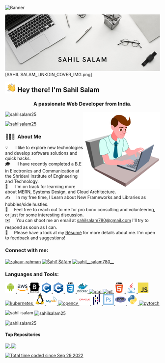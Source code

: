   <!-- ###*************** Banner Image*******************### -->
  ![Banner](https://github.com/sahilsalam25/sahilsalam25/blob/master/assets/assets/assets/SAHILSALAM_GITHUB_1.jpg)

![Banner](https://github.com/sahilsalam25/sahilsalam25/blob/master/assets/SAHILSALAM_GITHUB_1.jpg) [SAHIL SALAM_LINKDIN_COVER_IMG.png]



<!-- ###*************** Hand Wave GIF*******************### -->

<img alt="Sahil Salam" src="./assets/Hand%20Wave.gif" width='40' align="left" />
<h2>Hey there! I'm Sahil Salam</h2>

<!-- ###*************** General Quote*******************### -->

<h3 align="center">A passionate Web Developer from India.</h3>

<!-- ###*************** Gif Typing Image*******************### -->

<img align="right" alt="Falc0n Coding" width="250"
        src="https://raw.githubusercontent.com/sahilsalam25/sahilsalam25/master/assets/zakaur-rahman.gif"
        align="right" />

<!-- ###*************** Github Profile View count*******************### -->

<p align="left"> <img
                src="https://komarev.com/ghpvc/?username=sahilsalam25&label=Profile%20views&color=0e75b6&style=flat"
                alt="sahilsalam25" /> </p>

<!-- ###*************** Github Trophy*******************### -->

<p align="left"> <a href="https://github.com/ryo-ma/github-profile-trophy"><img
                        src="https://github-profile-trophy.vercel.app/?username=sahilsalam25" alt="sahilsalam25"
                        width="575" /></a> </p>

<!-- ###*************** Tweeter follow Count*******************### 

<p align="left"> <a href="https://twitter.com/zakaurrahman67" target="blank"><img
                        src="https://img.shields.io/twitter/follow/zakaurrahman67?logo=twitter&style=for-the-badge"
                        alt="zakaurrahman67" /></a> </p> -->
 <!-- ###********************** About Me************************### -->

### 👨🏻‍💻 &nbsp;About Me

💡 &nbsp;&nbsp;&nbsp;&nbsp; I like to explore new technologies and develop software solutions and quick hacks.\
🎓 &nbsp;&nbsp;&nbsp;&nbsp; I have recently completed a B.E in Electronics and Communication  at the Shridevi Institute of Engineering and Technology.\
🌱 &nbsp;&nbsp;&nbsp;&nbsp; I'm on track for learning more about MERN, Systems Design, and Cloud Architecture.\
✍️ &nbsp;&nbsp;&nbsp;&nbsp;In my free time, I Learn about New Frameworks and Libraries as hobbies/side hustles.\
💬 &nbsp;&nbsp;&nbsp;&nbsp;Feel free to reach out to me for pro bono consulting and volunteering, or just for some
interesting discussion.\
✉️ &nbsp;&nbsp;&nbsp;&nbsp;You can shoot me an email at sahilsalam780@gmail.com I'll try to respond as soon as I can.\
📄 &nbsp;&nbsp;&nbsp;&nbsp;Please have a look at my
[Résumé](https://github.com/sahilsalam25/sahilsalam25/blob/master/assets/SAHIL_SALAM.ECE.pdf) for more details about me. I'm open
to feedback and suggestions!

<!-- ###*************** Social media information*******************### -->

<h3 align="left">Connect with me:</h3>
<p align="left">
<!-- ###*************** Tweeter*******************### 
        <a href="https://twitter.com/zakaurrahman67" target="blank"><img align="center"
                        src="https://raw.githubusercontent.com/rahuldkjain/github-profile-readme-generator/master/src/images/icons/Social/twitter.svg"
                        alt="zakaurrahman67" height="30" width="40" /></a> -->
<!-- ###*************** Linkedin Profile*******************### -->
        <a href="https://www.linkedin.com/in/sahil-salam-1346ab228/" target="_blank"><img align="center"
                        src="https://raw.githubusercontent.com/rahuldkjain/github-profile-readme-generator/master/src/images/icons/Social/linked-in-alt.svg"
                        alt="zakaur-rahman" height="30" width="40" /></a>
<!-- ###*************** Facebook Profile*******************### -->
        <a href="https://www.facebook.com/profile.php?id=100008483163929" target="_blank"><img align="center"
                        src="https://raw.githubusercontent.com/rahuldkjain/github-profile-readme-generator/master/src/images/icons/Social/facebook.svg"
                        alt="Šāhíľ Śâľām" height="30" width="40" /></a>
 <!-- ###*************** Instagram Profile*******************### -->
        <a href="https://www.instagram.com/sahil__salam780__" target="_blank"><img align="center"
                        src="https://raw.githubusercontent.com/rahuldkjain/github-profile-readme-generator/master/src/images/icons/Social/instagram.svg"
                        alt="sahil__salam780__" height="30" width="40" /></a>
</p>
<!-- ###*************** Languages And Tools*******************### -->

<h3 align="left">Languages and Tools:</h3>
<p align="left"> <a href="https://developer.android.com" target="_blank" rel="noreferrer"> <img
                        src="https://raw.githubusercontent.com/devicons/devicon/master/icons/android/android-original-wordmark.svg"
                        alt="android" width="35" height="35" /> </a> <a href="https://aws.amazon.com" target="_blank"
                rel="noreferrer"> <img
                        src="https://raw.githubusercontent.com/devicons/devicon/master/icons/amazonwebservices/amazonwebservices-original-wordmark.svg"
                        alt="aws" width="35" height="35" /> </a> <a href="https://getbootstrap.com" target="_blank"
                rel="noreferrer"> <img
                        src="https://raw.githubusercontent.com/devicons/devicon/master/icons/bootstrap/bootstrap-plain-wordmark.svg"
                        alt="bootstrap" width="35" height="35" /> </a> <a href="https://www.cprogramming.com/"
                target="_blank" rel="noreferrer"> <img
                        src="https://raw.githubusercontent.com/devicons/devicon/master/icons/c/c-original.svg" alt="c"
                        width="35" height="35" /> </a> <a href="https://www.w3schools.com/cpp/" target="_blank"
                rel="noreferrer"> <img
                        src="https://raw.githubusercontent.com/devicons/devicon/master/icons/cplusplus/cplusplus-original.svg"
                        alt="cplusplus" width="35" height="35" /> </a> <a href="https://www.w3schools.com/css/"
                target="_blank" rel="noreferrer"> <img
                        src="https://raw.githubusercontent.com/devicons/devicon/master/icons/css3/css3-original-wordmark.svg"
                        alt="css3" width="35" height="35" /> </a> <a href="https://www.docker.com/" target="_blank"
                rel="noreferrer"> <img
                        src="https://raw.githubusercontent.com/devicons/devicon/master/icons/docker/docker-original-wordmark.svg"
                        alt="docker" width="35" height="35" /> </a> <a href="https://cloud.google.com" target="_blank"
                rel="noreferrer"> <img src="https://www.vectorlogo.zone/logos/google_cloud/google_cloud-icon.svg"
                        alt="gcp" width="35" height="35" /> </a> <a href="https://git-scm.com/" target="_blank"
                rel="noreferrer"> <img src="https://www.vectorlogo.zone/logos/git-scm/git-scm-icon.svg" alt="git"
                        width="35" height="35" /> </a> <a href="https://www.w3.org/html/" target="_blank"
                rel="noreferrer"> <img
                        src="https://raw.githubusercontent.com/devicons/devicon/master/icons/html5/html5-original-wordmark.svg"
                        alt="html5" width="35" height="35" /> </a> <a href="https://www.java.com" target="_blank"
                rel="noreferrer"> <img
                        src="https://raw.githubusercontent.com/devicons/devicon/master/icons/java/java-original.svg"
                        alt="java" width="35" height="35" /> </a> <a
                href="https://developer.mozilla.org/en-US/docs/Web/JavaScript" target="_blank" rel="noreferrer"> <img
                        src="https://raw.githubusercontent.com/devicons/devicon/master/icons/javascript/javascript-original.svg"
                        alt="javascript" width="35" height="35" /> </a> <a href="https://kubernetes.io" target="_blank"
                rel="noreferrer"> <img src="https://www.vectorlogo.zone/logos/kubernetes/kubernetes-icon.svg"
                        alt="kubernetes" width="35" height="35" /> </a> <a href="https://www.linux.org/" target="_blank"
                rel="noreferrer"> <img
                        src="https://raw.githubusercontent.com/devicons/devicon/master/icons/linux/linux-original.svg"
                        alt="linux" width="35" height="35" /> </a> <a href="https://www.mysql.com/" target="_blank"
                rel="noreferrer"> <img
                        src="https://raw.githubusercontent.com/devicons/devicon/master/icons/mysql/mysql-original-wordmark.svg"
                        alt="mysql" width="35" height="35" /> </a> <a href="https://opencv.org/" target="_blank"
                rel="noreferrer"> <img src="https://www.vectorlogo.zone/logos/opencv/opencv-icon.svg" alt="opencv"
                        width="35" height="35" /> </a> <a href="https://www.oracle.com/" target="_blank"
                rel="noreferrer"> <img
                        src="https://raw.githubusercontent.com/devicons/devicon/master/icons/oracle/oracle-original.svg"
                        alt="oracle" width="35" height="35" /> </a> <a href="https://pandas.pydata.org/" target="_blank"
                rel="noreferrer"> <img
                        src="https://raw.githubusercontent.com/devicons/devicon/2ae2a900d2f041da66e950e4d48052658d850630/icons/pandas/pandas-original.svg"
                        alt="pandas" width="35" height="35" /> </a> <a href="https://www.photoshop.com/en"
                target="_blank" rel="noreferrer"> <img
                        src="https://raw.githubusercontent.com/devicons/devicon/master/icons/photoshop/photoshop-line.svg"
                        alt="photoshop" width="35" height="35" /> </a> <a href="https://www.php.net" target="_blank"
                rel="noreferrer"> <img
                        src="https://raw.githubusercontent.com/devicons/devicon/master/icons/php/php-original.svg"
                        alt="php" width="35" height="35" /> </a> <a href="https://www.python.org" target="_blank"
                rel="noreferrer"> <img
                        src="https://raw.githubusercontent.com/devicons/devicon/master/icons/python/python-original.svg"
                        alt="python" width="35" height="35" /> </a> <a href="https://pytorch.org/" target="_blank"
                rel="noreferrer"> <img src="https://www.vectorlogo.zone/logos/pytorch/pytorch-icon.svg" alt="pytorch"
                        width="35" height="35" /> </a> </p>

<!-- ###*************** Most used Language *******************### -->

<p><img align="left" 
                src="https://github-readme-stats.vercel.app/api/top-langs?username=sahilsalam25&show_icons=true&theme=radical&locale=en" 
                alt="sahil-salam" /></p>
                <!-- &layout=compact -->
<!-- ###*************** GitHub Stats*******************### -->

<p>&nbsp;<img align="center"
                src="https://github-readme-stats.vercel.app/api?username=sahilsalam25&show_icons=true&theme=radical&locale=en"
                alt="sahilsalam25" /></p>

<!-- ###*************** GitHub Contribution & Streak Stats*******************### -->

<p><img align="center"
                src="https://github-readme-streak-stats.herokuapp.com/?user=sahilsalam25&show_icons=true&theme=radical"
                alt="sahilsalam25" /></p>

<!-- ###*************** Top Repositories of github*******************### -->

#### Top Repositories

<a href="https://github.com/sahilsalam25/sahilsalam25.github.io">
        <img align="center"
                src="https://github-readme-stats.vercel.app/api/pin/?username=sahilsalam25&repo=sahilsalam25.github.io&theme=buefy" />
</a>
<a href="https://github.com/sahilsalam25/sahilsalam25">
        <img align="center"
                src="https://github-readme-stats.vercel.app/api/pin/?username=sahilsalam25&repo=sahilsalam25&theme=buefy" />
</a>

<!-- ###*************** WakaTime Which Shows How much time spend in coding*******************###

<br />
 <img src="https://github.com/sahilsalam25/sahilsalam25/blob/master/images/wakatime_weekly_project_stats.svg"
        alt="sahilsalam25's WakaTime Activity" /> 
        
   <img src="https://github.com/sahilsalam25/sahilsalam25/blob/master/images/wakatime_weekly_language_stats.svg"
        alt="sahilsalam25's WakaTime Activity" />  -->       
        
<a style="default" href="https://wakatime.com/@7853b2c9-28b7-4756-aae6-e85c52f839fa"><img
                src="https://wakatime.com/badge/user/7853b2c9-28b7-4756-aae6-e85c52f839fa.svg"
                alt="Total time coded since Sep 29 2022" /></a>
<!-- ### [WakaTime Profile & Dashboard](https://wakatime.com/@falc0n67) -->
